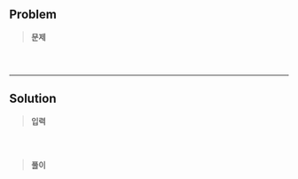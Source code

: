 ## Problem

> **문제**
  ```
  
  ```

<br>
<hr>

## Solution

> **입력**
  ```

  ```

<br>

> **풀이**
  ```
  
  ```

